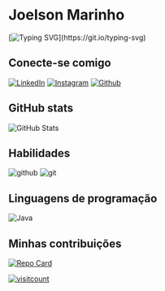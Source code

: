 # Joelson Marinho
[![Typing SVG](https://readme-typing-svg.demolab.com?font=Fira+Code&pause=1000&width=435&lines=+%F0%9F%92%BB+BEM+VINDO+AO+MEU+GITHUB!)](https://git.io/typing-svg)
## Conecte-se comigo
[![LinkedIn](https://img.shields.io/badge/LinkedIn-000?style=for-the-badge&logo=linkedin&logoColor=0E76A8)](https://br.linkedin.com/in/joelson-marinho-b29209203?trk=people-guest_people_search-card)
 [![Instagram](https://img.shields.io/badge/Instagram-000?style=for-the-badge&logo=instagram)](https://www.instagram.com/joelson_marinhoo/) 
 [![Github](https://img.shields.io/badge/GitHub-000?style=for-the-badge&logo=github)](https://github.com/JoelMarinho)

## GitHub stats
![GitHub Stats](https://github-readme-stats.vercel.app/api?username=joelmarinho&theme=transparent&bg_color=000&border_color=30A3DC&show_icons=true&icon_color=30A3DC&title_color=E94D5F&text_color=FFF)

## Habilidades
![github](https://img.shields.io/badge/GitHub-000?style=for-the-badge&logo=github)
![git](https://img.shields.io/badge/Git-000?style=for-the-badge&logo=git)
## Linguagens de programação

![Java](https://img.shields.io/badge/Java-000?style=for-the-badge&logo=java)

## Minhas contribuições

[![Repo Card](https://github-readme-stats.vercel.app/api/pin/?username=joelmarinho&repo=dio-lab-open-source&bg_color=000&border_color=30A3DC&show_icons=true&icon_color=30A3DC&title_color=E94D5F&text_color=FFF)](https://github.com/JoelMarinho/dio-lab-open-source)


[![visitcount](https://visitcount.itsvg.in/api?id=joelmarinho&label=Profile%20Views&color=12&icon=0&pretty=false)](https://visitcount.itsvg.in)
